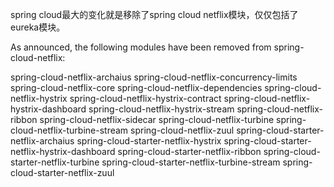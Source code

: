 spring cloud最大的变化就是移除了spring cloud netflix模块，仅仅包括了eureka模块。

As announced, the following modules have been removed from spring-cloud-netflix:

spring-cloud-netflix-archaius
spring-cloud-netflix-concurrency-limits
spring-cloud-netflix-core
spring-cloud-netflix-dependencies
spring-cloud-netflix-hystrix
spring-cloud-netflix-hystrix-contract
spring-cloud-netflix-hystrix-dashboard
spring-cloud-netflix-hystrix-stream
spring-cloud-netflix-ribbon
spring-cloud-netflix-sidecar
spring-cloud-netflix-turbine
spring-cloud-netflix-turbine-stream
spring-cloud-netflix-zuul
spring-cloud-starter-netflix-archaius
spring-cloud-starter-netflix-hystrix
spring-cloud-starter-netflix-hystrix-dashboard
spring-cloud-starter-netflix-ribbon
spring-cloud-starter-netflix-turbine
spring-cloud-starter-netflix-turbine-stream
spring-cloud-starter-netflix-zuul